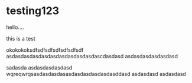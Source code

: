 testing123
==========
hello....


this is a test

okokokoksdfsdfsdfsdfsdfsdfsdf
asdasdasdasdasdasdasdasdasdasdascdasdasd
asdasdasdasdasdasd

sadasda
asdasdasdasdasd
wqreqwrqsasdasdasdasasdasdasdasdasdasddasd
asdasdasd
asdasdasd
